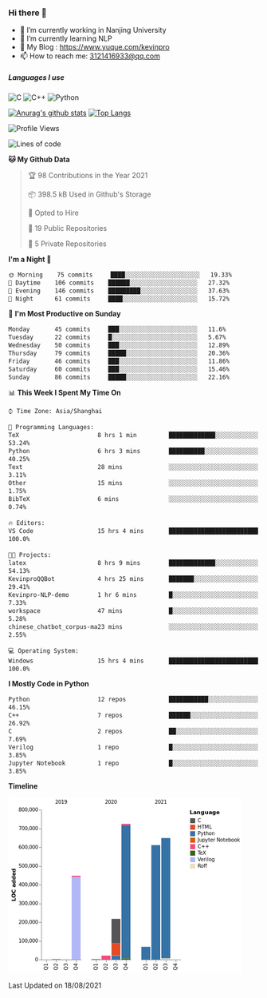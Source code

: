### Hi there 👋

- 🔭 I’m currently working in Nanjing University
- 🌱 I’m currently learning NLP
- 👯 My Blog : https://www.yuque.com/kevinpro
- 📫 How to reach me: 3121416933@qq.com

##### Languages I use
![C](https://img.shields.io/badge/-C-000000?style=flat&logo=c)
![C++](https://img.shields.io/badge/-C++-000000?style=flat&logo=c%2B%2B)
![Python](https://img.shields.io/badge/-Python-000000?style=flat&logo=python)

[![Anurag's github stats](https://github-readme-stats.vercel.app/api?username=Ricardokevins)](https://github.com/anuraghazra/github-readme-stats)
[![Top Langs](https://github-readme-stats.vercel.app/api/top-langs/?username=Ricardokevins)](https://github.com/anuraghazra/github-readme-stats)

<!--START_SECTION:waka-->
![Profile Views](http://img.shields.io/badge/Profile%20Views-0-blue)

![Lines of code](https://img.shields.io/badge/From%20Hello%20World%20I%27ve%20Written-2.7%20million%20lines%20of%20code-blue)

**🐱 My Github Data** 

> 🏆 98 Contributions in the Year 2021
 > 
> 📦 398.5 kB Used in Github's Storage 
 > 
> 💼 Opted to Hire
 > 
> 📜 19 Public Repositories 
 > 
> 🔑 5 Private Repositories  
 > 
**I'm a Night 🦉** 

```text
🌞 Morning    75 commits     ████░░░░░░░░░░░░░░░░░░░░░   19.33% 
🌆 Daytime    106 commits    ██████░░░░░░░░░░░░░░░░░░░   27.32% 
🌃 Evening    146 commits    █████████░░░░░░░░░░░░░░░░   37.63% 
🌙 Night      61 commits     ████░░░░░░░░░░░░░░░░░░░░░   15.72%

```
📅 **I'm Most Productive on Sunday** 

```text
Monday       45 commits     ███░░░░░░░░░░░░░░░░░░░░░░   11.6% 
Tuesday      22 commits     █░░░░░░░░░░░░░░░░░░░░░░░░   5.67% 
Wednesday    50 commits     ███░░░░░░░░░░░░░░░░░░░░░░   12.89% 
Thursday     79 commits     █████░░░░░░░░░░░░░░░░░░░░   20.36% 
Friday       46 commits     ███░░░░░░░░░░░░░░░░░░░░░░   11.86% 
Saturday     60 commits     ███░░░░░░░░░░░░░░░░░░░░░░   15.46% 
Sunday       86 commits     █████░░░░░░░░░░░░░░░░░░░░   22.16%

```


📊 **This Week I Spent My Time On** 

```text
⌚︎ Time Zone: Asia/Shanghai

💬 Programming Languages: 
TeX                      8 hrs 1 min         █████████████░░░░░░░░░░░░   53.24% 
Python                   6 hrs 3 mins        ██████████░░░░░░░░░░░░░░░   40.25% 
Text                     28 mins             ░░░░░░░░░░░░░░░░░░░░░░░░░   3.11% 
Other                    15 mins             ░░░░░░░░░░░░░░░░░░░░░░░░░   1.75% 
BibTeX                   6 mins              ░░░░░░░░░░░░░░░░░░░░░░░░░   0.74%

🔥 Editors: 
VS Code                  15 hrs 4 mins       █████████████████████████   100.0%

🐱‍💻 Projects: 
latex                    8 hrs 9 mins        █████████████░░░░░░░░░░░░   54.13% 
KevinproQQBot            4 hrs 25 mins       ███████░░░░░░░░░░░░░░░░░░   29.41% 
Kevinpro-NLP-demo        1 hr 6 mins         █░░░░░░░░░░░░░░░░░░░░░░░░   7.33% 
workspace                47 mins             █░░░░░░░░░░░░░░░░░░░░░░░░   5.28% 
chinese_chatbot_corpus-ma23 mins             ░░░░░░░░░░░░░░░░░░░░░░░░░   2.55%

💻 Operating System: 
Windows                  15 hrs 4 mins       █████████████████████████   100.0%

```

**I Mostly Code in Python** 

```text
Python                   12 repos            ███████████░░░░░░░░░░░░░░   46.15% 
C++                      7 repos             ██████░░░░░░░░░░░░░░░░░░░   26.92% 
C                        2 repos             ██░░░░░░░░░░░░░░░░░░░░░░░   7.69% 
Verilog                  1 repo              █░░░░░░░░░░░░░░░░░░░░░░░░   3.85% 
Jupyter Notebook         1 repo              █░░░░░░░░░░░░░░░░░░░░░░░░   3.85%

```


**Timeline**

![Chart not found](https://raw.githubusercontent.com/Ricardokevins/Ricardokevins/master/charts/bar_graph.png) 


 Last Updated on 18/08/2021
<!--END_SECTION:waka-->
